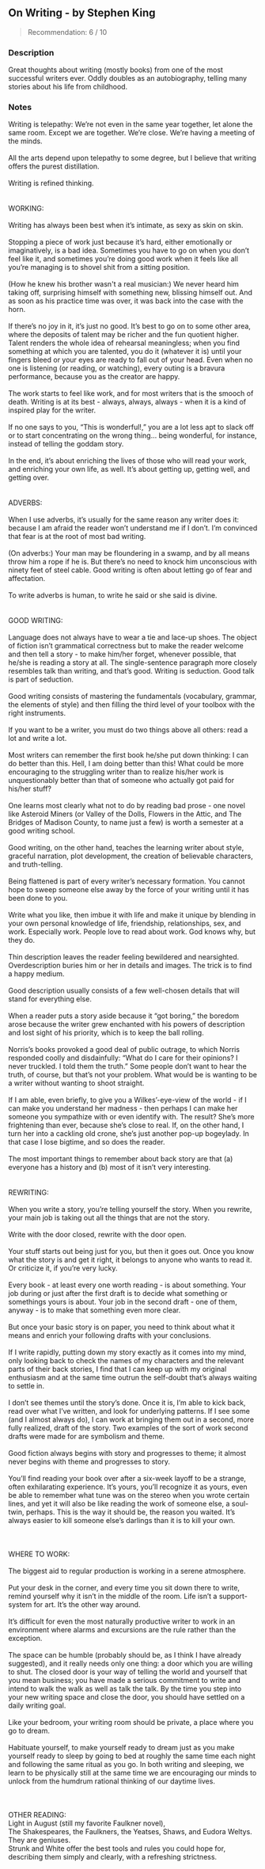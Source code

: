 ## On Writing - by Stephen King
> Recommendation: 6 / 10
    
### Description
Great thoughts about writing (mostly books) from one of the most successful writers ever. Oddly doubles as an autobiography, telling many stories about his life from childhood.
    
### Notes
Writing is telepathy: We’re not even in the same year together, let alone the same room. Except we are together. We’re close. We’re having a meeting of the minds.<br>
<br>
All the arts depend upon telepathy to some degree, but I believe that writing offers the purest distillation.<br>
<br>
Writing is refined thinking.<br>
<br>
<br>
WORKING:<br>
<br>
Writing has always been best when it’s intimate, as sexy as skin on skin.<br>
<br>
Stopping a piece of work just because it’s hard, either emotionally or imaginatively, is a bad idea. Sometimes you have to go on when you don’t feel like it, and sometimes you’re doing good work when it feels like all you’re managing is to shovel shit from a sitting position.<br>
<br>
(How he knew his brother wasn't a real musician:) We never heard him taking off, surprising himself with something new, blissing himself out. And as soon as his practice time was over, it was back into the case with the horn.<br>
<br>
If there’s no joy in it, it’s just no good. It’s best to go on to some other area, where the deposits of talent may be richer and the fun quotient higher. Talent renders the whole idea of rehearsal meaningless; when you find something at which you are talented, you do it (whatever it is) until your fingers bleed or your eyes are ready to fall out of your head. Even when no one is listening (or reading, or watching), every outing is a bravura performance, because you as the creator are happy.<br>
<br>
The work starts to feel like work, and for most writers that is the smooch of death. Writing is at its best - always, always, always - when it is a kind of inspired play for the writer.<br>
<br>
If no one says to you, “This is wonderful!,” you are a lot less apt to slack off or to start concentrating on the wrong thing... being wonderful, for instance, instead of telling the goddam story.<br>
<br>
In the end, it’s about enriching the lives of those who will read your work, and enriching your own life, as well. It’s about getting up, getting well, and getting over.<br>
<br>
<br>
ADVERBS:<br>
<br>
When I use adverbs, it’s usually for the same reason any writer does it: because I am afraid the reader won’t understand me if I don’t. I’m convinced that fear is at the root of most bad writing.<br>
<br>
(On adverbs:) Your man may be floundering in a swamp, and by all means throw him a rope if he is. But there’s no need to knock him unconscious with ninety feet of steel cable. Good writing is often about letting go of fear and affectation.<br>
<br>
To write adverbs is human, to write he said or she said is divine.<br>
<br>
<br>
GOOD WRITING:<br>
<br>
Language does not always have to wear a tie and lace-up shoes. The object of fiction isn’t grammatical correctness but to make the reader welcome and then tell a story - to make him/her forget, whenever possible, that he/she is reading a story at all. The single-sentence paragraph more closely resembles talk than writing, and that’s good. Writing is seduction. Good talk is part of seduction.<br>
<br>
Good writing consists of mastering the fundamentals (vocabulary, grammar, the elements of style) and then filling the third level of your toolbox with the right instruments.<br>
<br>
If you want to be a writer, you must do two things above all others: read a lot and write a lot.<br>
<br>
Most writers can remember the first book he/she put down thinking: I can do better than this. Hell, I am doing better than this! What could be more encouraging to the struggling writer than to realize his/her work is unquestionably better than that of someone who actually got paid for his/her stuff?<br>
<br>
One learns most clearly what not to do by reading bad prose - one novel like Asteroid Miners (or Valley of the Dolls, Flowers in the Attic, and The Bridges of Madison County, to name just a few) is worth a semester at a good writing school.<br>
<br>
Good writing, on the other hand, teaches the learning writer about style, graceful narration, plot development, the creation of believable characters, and truth-telling.<br>
<br>
Being flattened is part of every writer’s necessary formation. You cannot hope to sweep someone else away by the force of your writing until it has been done to you.<br>
<br>
Write what you like, then imbue it with life and make it unique by blending in your own personal knowledge of life, friendship, relationships, sex, and work. Especially work. People love to read about work. God knows why, but they do.<br>
<br>
Thin description leaves the reader feeling bewildered and nearsighted. Overdescription buries him or her in details and images. The trick is to find a happy medium.<br>
<br>
Good description usually consists of a few well-chosen details that will stand for everything else.<br>
<br>
When a reader puts a story aside because it “got boring,” the boredom arose because the writer grew enchanted with his powers of description and lost sight of his priority, which is to keep the ball rolling.<br>
<br>
Norris’s books provoked a good deal of public outrage, to which Norris responded coolly and disdainfully: “What do I care for their opinions? I never truckled. I told them the truth.” Some people don’t want to hear the truth, of course, but that’s not your problem. What would be is wanting to be a writer without wanting to shoot straight.<br>
<br>
If I am able, even briefly, to give you a Wilkes’-eye-view of the world - if I can make you understand her madness - then perhaps I can make her someone you sympathize with or even identify with. The result? She’s more frightening than ever, because she’s close to real. If, on the other hand, I turn her into a cackling old crone, she’s just another pop-up bogeylady. In that case I lose bigtime, and so does the reader.<br>
<br>
The most important things to remember about back story are that (a) everyone has a history and (b) most of it isn’t very interesting.<br>
<br>
<br>
REWRITING:<br>
<br>
When you write a story, you’re telling yourself the story. When you rewrite, your main job is taking out all the things that are not the story.<br>
<br>
Write with the door closed, rewrite with the door open.<br>
<br>
Your stuff starts out being just for you, but then it goes out. Once you know what the story is and get it right, it belongs to anyone who wants to read it. Or criticize it, if you’re very lucky.<br>
<br>
Every book - at least every one worth reading - is about something. Your job during or just after the first draft is to decide what something or somethings yours is about. Your job in the second draft -  one of them, anyway - is to make that something even more clear.<br>
<br>
But once your basic story is on paper, you need to think about what it means and enrich your following drafts with your conclusions.<br>
<br>
If I write rapidly, putting down my story exactly as it comes into my mind, only looking back to check the names of my characters and the relevant parts of their back stories, I find that I can keep up with my original enthusiasm and at the same time outrun the self-doubt that’s always waiting to settle in.<br>
<br>
I don’t see themes until the story’s done. Once it is, I’m able to kick back, read over what I’ve written, and look for underlying patterns. If I see some (and I almost always do), I can work at bringing them out in a second, more fully realized, draft of the story. Two examples of the sort of work second drafts were made for are symbolism and theme.<br>
<br>
Good fiction always begins with story and progresses to theme; it almost never begins with theme and progresses to story.<br>
<br>
You’ll find reading your book over after a six-week layoff to be a strange, often exhilarating experience. It’s yours, you’ll recognize it as yours, even be able to remember what tune was on the stereo when you wrote certain lines, and yet it will also be like reading the work of someone else, a soul-twin, perhaps. This is the way it should be, the reason you waited. It’s always easier to kill someone else’s darlings than it is to kill your own.<br>
<br>
<br>
<br>
WHERE TO WORK:<br>
<br>
The biggest aid to regular production is working in a serene atmosphere.<br>
<br>
Put your desk in the corner, and every time you sit down there to write, remind yourself why it isn’t in the middle of the room. Life isn’t a support-system for art. It’s the other way around.<br>
<br>
It’s difficult for even the most naturally productive writer to work in an environment where alarms and excursions are the rule rather than the exception.<br>
<br>
The space can be humble (probably should be, as I think I have already suggested), and it really needs only one thing: a door which you are willing to shut. The closed door is your way of telling the world and yourself that you mean business; you have made a serious commitment to write and intend to walk the walk as well as talk the talk. By the time you step into your new writing space and close the door, you should have settled on a daily writing goal.<br>
<br>
Like your bedroom, your writing room should be private, a place where you go to dream.<br>
<br>
Habituate yourself, to make yourself ready to dream just as you make yourself ready to sleep by going to bed at roughly the same time each night and following the same ritual as you go. In both writing and sleeping, we learn to be physically still at the same time we are encouraging our minds to unlock from the humdrum rational thinking of our daytime lives.<br>
<br>
<br>
<br>
OTHER READING:<br>
Light in August (still my favorite Faulkner novel),<br>
The Shakespeares, the Faulkners, the Yeatses, Shaws, and Eudora Weltys. They are geniuses.<br>
Strunk and White offer the best tools and rules you could hope for, describing them simply and clearly, with a refreshing strictness.
